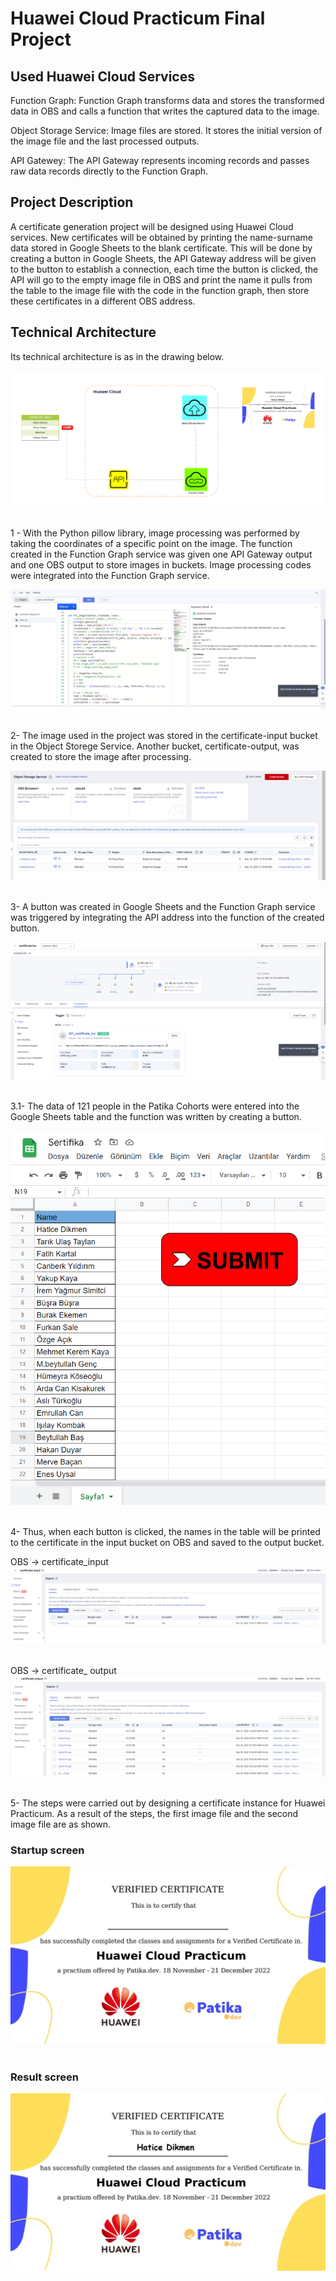 # Huawei Cloud Practicum Final Project

## Used Huawei Cloud Services

Function Graph: Function Graph transforms data and stores the transformed data in OBS and calls a function that writes the captured data to the image.

Object Storage Service: Image files are stored. It stores the initial version of the image file and the last processed outputs.

API Gatewey: The API Gateway represents incoming records and passes raw data records directly to the Function Graph.

## Project Description

A certificate generation project will be designed using Huawei Cloud services. New certificates will be obtained by printing the name-surname data stored in Google Sheets to the blank certificate. This will be done by creating a button in Google Sheets, the API Gateway address will be given to the button to establish a connection, each time the button is clicked, the API will go to the empty image file in OBS and print the name it pulls from the table to the image file with the code in the function graph, then store these certificates in a different OBS address.

## Technical Architecture

Its technical architecture is as in the drawing below.

![This is an image](https://github.com/haticedikmn/HuaweiCloudPracticumFinalCase/blob/main/image/TechnicalArchitecture.png)<br/><br/>

1 - With the Python pillow library, image processing was performed by taking the coordinates of a specific point on the image. The function created in the Function Graph service was given one API Gateway output and one OBS output to store images in buckets. Image processing codes were integrated into the Function Graph service.

![This is an image](https://github.com/haticedikmn/HuaweiCloudPracticumFinalCase/blob/main/image/functiongraph.png)<br/><br/>

2- The image used in the project was stored in the certificate-input bucket in the Object Storege Service. Another bucket, certificate-output, was created to store the image after processing.

![This is an image](https://github.com/haticedikmn/HuaweiCloudPracticumFinalCase/blob/main/image/obs1.png)<br/><br/>

3- A button was created in Google Sheets and the Function Graph service was triggered by integrating the API address into the function of the created button.

![This is an image](https://github.com/haticedikmn/HuaweiCloudPracticumFinalCase/blob/main/image/api.png)<br/><br/>

3.1- The data of 121 people in the Patika Cohorts were entered into the Google Sheets table and the function was written by creating a button.

![This is an image](https://github.com/haticedikmn/HuaweiCloudPracticumFinalCase/blob/main/image/googlesheets.png)<br/><br/>

4- Thus, when each button is clicked, the names in the table will be printed to the certificate in the input bucket on OBS and saved to the output bucket.

OBS -> certificate_input
![This is an image](https://github.com/haticedikmn/HuaweiCloudPracticumFinalCase/blob/main/image/certificate_input.png)<br/><br/>

OBS -> certificate_ output 
![This is an image](https://github.com/haticedikmn/HuaweiCloudPracticumFinalCase/blob/main/image/certificate_output.png)<br/><br/>

5- The steps were carried out by designing a certificate instance for Huawei Practicum. As a result of the steps, the first image file and the second image file are as shown.

### Startup screen 
![This is an image](https://github.com/haticedikmn/HuaweiCloudPracticumFinalCase/blob/main/image/template.jpg)<br/><br/>

### Result screen
![This is an image](https://github.com/haticedikmn/HuaweiCloudPracticumFinalCase/blob/main/image/Hatice%20Dikmen.jpg)<br/><br/>
